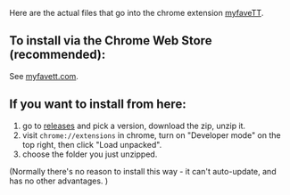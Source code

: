 Here are the actual files that go into the chrome extension [myfaveTT](https://chrome.google.com/webstore/detail/myfavett/gmajiifkcmjkehmngbopoobeplhoegad).

## To install via the Chrome Web Store (recommended):

See [myfavett.com](https://myfavett.com/).

## If you want to install from here:

1. go to [releases](https://github.com/ZYinMD/myfaveTT-dist/releases) and pick a version, download the zip, unzip it.
3. visit `chrome://extensions` in chrome, turn on "Developer mode" on the top right, then click "Load unpacked".
4. choose the folder you just unzipped.

(Normally there's no reason to install this way - it can't auto-update, and has no other advantages. )

